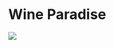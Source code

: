 # Wine Paradise

<img src="https://github.com/AndreaEv18/E-commerce-DApp/tree/main/static/anteprima.jpg"/>